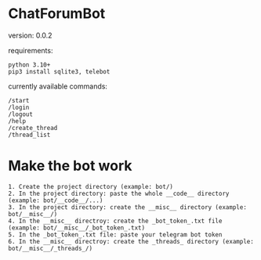 # ChatForumBot
version: 0.0.2

requirements:
```
python 3.10+
pip3 install sqlite3, telebot
```
currently available commands:
```
/start
/login
/logout
/help
/create_thread
/thread_list
```
# Make the bot work
```
1. Create the project directory (example: bot/)
2. In the project directory: paste the whole __code__ directory (example: bot/__code__/...)
3. In the project directory: create the __misc__ directory (example: bot/__misc__/)
4. In the __misc__ directroy: create the _bot_token_.txt file (example: bot/__misc__/_bot_token_.txt)
5. In the _bot_token_.txt file: paste your telegram bot token
6. In the __misc__ directroy: create the _threads_ directory (example: bot/__misc__/_threads_/)
```
